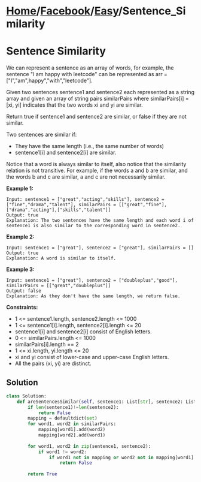 # [Home](./../..)/[Facebook](./..)/[Easy](./)/Sentence_Similarity
<h1>Sentence Similarity</h1>

<p>
We can represent a sentence as an array of words, for example, the sentence "I am happy with leetcode" can be represented as arr = ["I","am",happy","with","leetcode"].
</p>
<p>
Given two sentences sentence1 and sentence2 each represented as a string array and given an array of string pairs similarPairs where similarPairs[i] = [xi, yi] indicates that the two words xi and yi are similar.
</p>
<p>
Return true if sentence1 and sentence2 are similar, or false if they are not similar.
</p>
<p>
Two sentences are similar if:
</p>

* They have the same length (i.e., the same number of words)
* sentence1[i] and sentence2[i] are similar.

<p>
Notice that a word is always similar to itself, also notice that the similarity relation is not transitive. For example, if the words a and b are similar, and the words b and c are similar, a and c are not necessarily similar.
</p>

<b>Example 1:</b>

    Input: sentence1 = ["great","acting","skills"], sentence2 = ["fine","drama","talent"], similarPairs = [["great","fine"],["drama","acting"],["skills","talent"]]
    Output: true
    Explanation: The two sentences have the same length and each word i of sentence1 is also similar to the corresponding word in sentence2.
    
<b>Example 2:</b>

    Input: sentence1 = ["great"], sentence2 = ["great"], similarPairs = []
    Output: true
    Explanation: A word is similar to itself.
    
<b>Example 3:</b>

    Input: sentence1 = ["great"], sentence2 = ["doubleplus","good"], similarPairs = [["great","doubleplus"]]
    Output: false
    Explanation: As they don't have the same length, we return false.
<b>Constraints:</b>

- 1 <= sentence1.length, sentence2.length <= 1000
- 1 <= sentence1[i].length, sentence2[i].length <= 20
- sentence1[i] and sentence2[i] consist of English letters.
- 0 <= similarPairs.length <= 1000
- similarPairs[i].length == 2
- 1 <= xi.length, yi.length <= 20
- xi and yi consist of lower-case and upper-case English letters.
- All the pairs (xi, yi) are distinct.

<h2>Solution</h2>

```python
class Solution:
    def areSentencesSimilar(self, sentence1: List[str], sentence2: List[str], similarPairs: List[List[str]]) -> bool:
        if len(sentence1)!=len(sentence2):
            return False
        mapping = defaultdict(set)
        for word1, word2 in similarPairs:
            mapping[word1].add(word2)
            mapping[word2].add(word1)
        
        for word1, word2 in zip(sentence1, sentence2):
            if word1 != word2:
                if word1 not in mapping or word2 not in mapping[word1]:
                    return False
        
        return True
```
